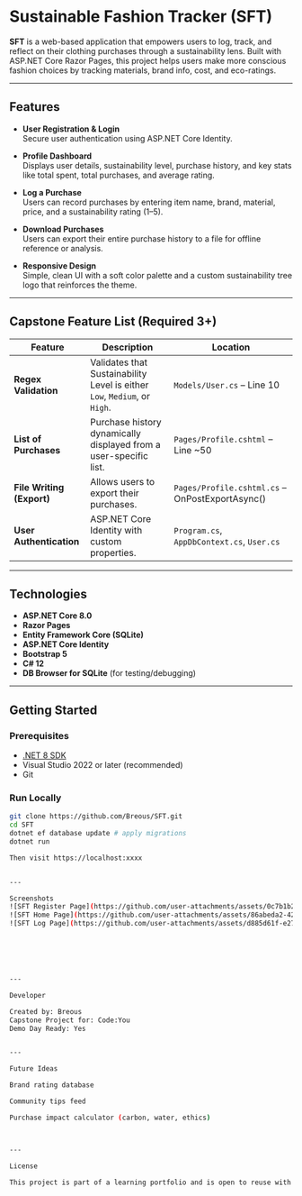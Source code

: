 # Sustainable Fashion Tracker (SFT)

**SFT** is a web-based application that empowers users to log, track, and reflect on their clothing purchases through a sustainability lens. Built with ASP.NET Core Razor Pages, this project helps users make more conscious fashion choices by tracking materials, brand info, cost, and eco-ratings.

---

## Features

- **User Registration & Login**  
  Secure user authentication using ASP.NET Core Identity.

- **Profile Dashboard**  
  Displays user details, sustainability level, purchase history, and key stats like total spent, total purchases, and average rating.

- **Log a Purchase**  
  Users can record purchases by entering item name, brand, material, price, and a sustainability rating (1–5).

- **Download Purchases**  
  Users can export their entire purchase history to a file for offline reference or analysis.

- **Responsive Design**  
  Simple, clean UI with a soft color palette and a custom sustainability tree logo that reinforces the theme.

---

## Capstone Feature List (Required 3+)

| Feature | Description | Location |
|--------|-------------|----------|
| **Regex Validation** | Validates that Sustainability Level is either `Low`, `Medium`, or `High`. | `Models/User.cs` – Line 10 |
| **List of Purchases** | Purchase history dynamically displayed from a user-specific list. | `Pages/Profile.cshtml` – Line ~50 |
| **File Writing (Export)** | Allows users to export their purchases. | `Pages/Profile.cshtml.cs` – OnPostExportAsync() |
| **User Authentication** | ASP.NET Core Identity with custom properties. | `Program.cs`, `AppDbContext.cs`, `User.cs` |

---

## Technologies

- **ASP.NET Core 8.0**
- **Razor Pages**
- **Entity Framework Core (SQLite)**
- **ASP.NET Core Identity**
- **Bootstrap 5**
- **C# 12**
- **DB Browser for SQLite** (for testing/debugging)

---

## Getting Started

### Prerequisites
- [.NET 8 SDK](https://dotnet.microsoft.com/en-us/download/dotnet/8.0)
- Visual Studio 2022 or later (recommended)
- Git

### Run Locally

```bash
git clone https://github.com/Breous/SFT.git
cd SFT
dotnet ef database update # apply migrations
dotnet run

Then visit https://localhost:xxxx


---

Screenshots
![SFT Register Page](https://github.com/user-attachments/assets/0c7b1b23-f430-40ea-bb3f-b224395f3506)
![SFT Home Page](https://github.com/user-attachments/assets/86abeda2-423d-4989-8df8-7508ce556e1a)
![SFT Log Page](https://github.com/user-attachments/assets/d885d61f-e278-4f3f-b0a6-90d2cfe40ea6)






---

Developer

Created by: Breous
Capstone Project for: Code:You
Demo Day Ready: Yes


---

Future Ideas

Brand rating database

Community tips feed

Purchase impact calculator (carbon, water, ethics)



---

License

This project is part of a learning portfolio and is open to reuse with attribution.
